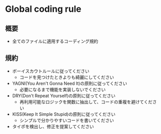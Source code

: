# Global coding rule

## 概要

- 全てのファイルに適用するコーディング規約

## 規約

- ボーイスカウトルールに従ってください
  - コードを見つけたときよりも綺麗にしてください
- YAGNI(You Aren't Gonna Need It)の原則に従ってください
  - 必要になるまで機能を実装しないでください
- DRY(Don't Repeat Yourself)の原則に従ってください
  - 再利用可能なロジックを関数に抽出して、コードの重複を避けてください
- KISS(Keep It Simple Stupid)の原則に従ってください
  - シンプルで分かりやすいコードを書いてください
- タイポを検出し、修正を提案してください
